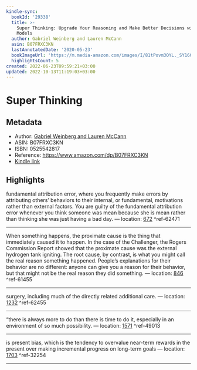 ```yaml
---
kindle-sync:
  bookId: '29338'
  title: >-
    Super Thinking: Upgrade Your Reasoning and Make Better Decisions with Mental
    Models
  author: Gabriel Weinberg and Lauren McCann
  asin: B07FRXC3KN
  lastAnnotatedDate: '2020-05-23'
  bookImageUrl: 'https://m.media-amazon.com/images/I/81tPovm3OYL._SY160.jpg'
  highlightsCount: 5
created: 2022-06-23T09:59:21+03:00
updated: 2022-10-13T11:19:03+03:00
---
```

# Super Thinking
## Metadata
* Author: [Gabriel Weinberg and Lauren McCann](https://www.amazon.com/Gabriel-Weinberg/e/B00HTOEH0E/ref=dp_byline_cont_ebooks_1)
* ASIN: B07FRXC3KN
* ISBN: 0525542817
* Reference: https://www.amazon.com/dp/B07FRXC3KN
* [Kindle link](kindle://book?action=open&asin=B07FRXC3KN)

## Highlights
fundamental attribution error, where you frequently make errors by attributing others’ behaviors to their internal, or fundamental, motivations rather than external factors. You are guilty of the fundamental attribution error whenever you think someone was mean because she is mean rather than thinking she was just having a bad day. — location: [672](kindle://book?action=open&asin=B07FRXC3KN&location=672) ^ref-62471

---
When something happens, the proximate cause is the thing that immediately caused it to happen. In the case of the Challenger, the Rogers Commission Report showed that the proximate cause was the external hydrogen tank igniting. The root cause, by contrast, is what you might call the real reason something happened. People’s explanations for their behavior are no different: anyone can give you a reason for their behavior, but that might not be the real reason they did something. — location: [846](kindle://book?action=open&asin=B07FRXC3KN&location=846) ^ref-61455

---
surgery, including much of the directly related additional care. — location: [1232](kindle://book?action=open&asin=B07FRXC3KN&location=1232) ^ref-62455

---
“there is always more to do than there is time to do it, especially in an environment of so much possibility. — location: [1571](kindle://book?action=open&asin=B07FRXC3KN&location=1571) ^ref-49013

---
is present bias, which is the tendency to overvalue near-term rewards in the present over making incremental progress on long-term goals — location: [1703](kindle://book?action=open&asin=B07FRXC3KN&location=1703) ^ref-32254

---
